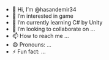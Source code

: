 - 👋 Hi, I’m @hasandemir34
- 👀 I’m interested in game
- 🌱 I’m currently learning C# by Unity
- 💞️ I’m looking to collaborate on ...
- 📫 How to reach me ...
- 😄 Pronouns: ...
- ⚡ Fun fact: ...

<!---
hasandemir34/hasandemir34 is a ✨ special ✨ repository because its `README.md` (this file) appears on your GitHub profile.
You can click the Preview link to take a look at your changes.
--->
